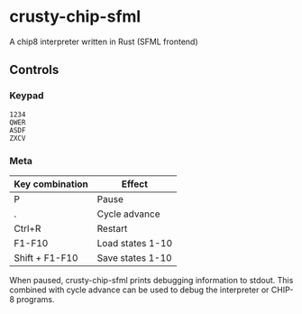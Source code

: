 crusty-chip-sfml
================

A chip8 interpreter written in Rust (SFML frontend)

## Controls ##

### Keypad ###
```
1234
QWER
ASDF
ZXCV
```

### Meta ###

Key combination | Effect
----------------|-----------------
P               | Pause
.               | Cycle advance
Ctrl+R          | Restart
F1-F10          | Load states 1-10
Shift + F1-F10  | Save states 1-10

When paused, crusty-chip-sfml prints debugging information to stdout.
This combined with cycle advance can be used to debug the interpreter or CHIP-8 programs.
